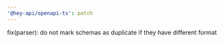 ```yaml
---
'@hey-api/openapi-ts': patch
---
```


fix(parser): do not mark schemas as duplicate if they have different format

